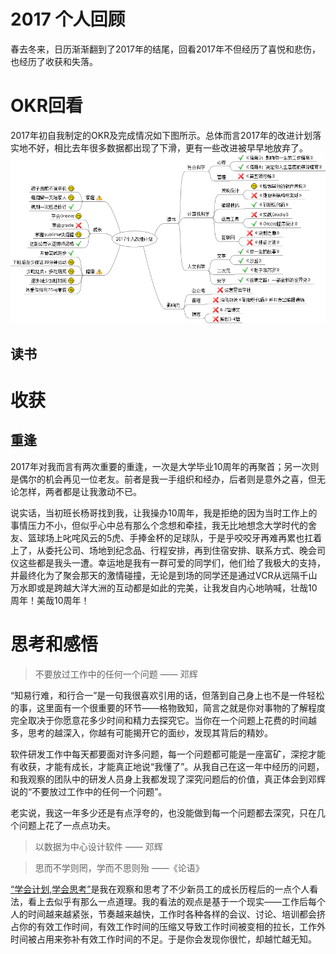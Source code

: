 2017 个人回顾
=============

春去冬来，日历渐渐翻到了2017年的结尾，回看2017年不但经历了喜悦和悲伤，也经历了收获和失落。

# OKR回看

2017年初自我制定的OKR及完成情况如下图所示。总体而言2017年的改进计划落实地不好，相比去年很多数据都出现了下滑，更有一些改进被早早地放弃了。
![img=personalplan2017](https://github.com/hxfirefox/blog/blob/master/record/personal_plan_2017.png)

## 读书

# 收获
## 重逢

2017年对我而言有两次重要的重逢，一次是大学毕业10周年的再聚首；另一次则是偶尔的机会再见一位老友。前者是我一手组织和经办，后者则是意外之喜，但无论怎样，两者都是让我激动不已。

说实话，当初班长杨哥找到我，让我操办10周年，我是拒绝的因为当时工作上的事情压力不小，但似乎心中总有那么个念想和牵挂，我无比地想念大学时代的舍友、篮球场上叱咤风云的5虎、手捧金杯的足球队，于是乎咬咬牙再难再累也扛着上了，从委托公司、场地到纪念品、行程安排，再到住宿安排、联系方式、晚会司仪这些都是我头一遭。幸运地是我有一群可爱的同学们，他们给了我极大的支持，并最终化为了聚会那天的激情碰撞，无论是到场的同学还是通过VCR从远隔千山万水即或是跨越大洋大洲的互动都是如此的完美，让我发自内心地呐喊，壮哉10周年！美哉10周年！

# 思考和感悟

> 不要放过工作中的任何一个问题 —— 邓辉

“知易行难，和行合一”是一句我很喜欢引用的话，但落到自己身上也不是一件轻松的事，这里面有一个很重要的环节——格物致知，简言之就是你对事物的了解程度完全取决于你愿意花多少时间和精力去探究它。当你在一个问题上花费的时间越多，思考的越深入，你越有可能揭开它的面纱，发现其背后的精妙。

软件研发工作中每天都要面对许多问题，每一个问题都可能是一座富矿，深挖才能有收获，才能有成长，才能真正地说“我懂了”。从我自己在这一年中经历的问题，和我观察的团队中的研发人员身上我都发现了深究问题后的价值，真正体会到邓辉说的“不要放过工作中的任何一个问题”。

老实说，我这一年多少还是有点浮夸的，也没能做到每一个问题都去深究，只在几个问题上花了一点点功夫。

> 以数据为中心设计软件 —— 邓辉

> 思而不学则罔，学而不思则殆 ——《论语》

[“学会计划,学会思考”](https://github.com/hxfirefox/blog/blob/master/TDD/learning%20plan%20and%20learning%20think.md)是我在观察和思考了不少新员工的成长历程后的一点个人看法，看上去似乎有那么一点道理。我的看法的观点是基于一个现实——工作后每个人的时间越来越紧张，节奏越来越快，工作时各种各样的会议、讨论、培训都会挤占你的有效工作时间，有效工作时间的压缩又导致工作时间被变相的拉长，工作外时间被占用来弥补有效工作时间的不足。于是你会发现你很忙，却越忙越无知。
